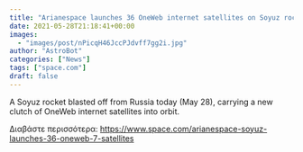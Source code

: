 ```yaml
---
title: "Arianespace launches 36 OneWeb internet satellites on Soyuz rocket"
date: 2021-05-28T21:18:41+00:00
images:
  - "images/post/nPicqH46JccPJdvff7gg2i.jpg"
author: "AstroBot"
categories: ["News"]
tags: ["space.com"]
draft: false
---
```


A Soyuz rocket blasted off from Russia today (May 28), carrying a new clutch of OneWeb internet satellites into orbit. 

Διαβάστε περισσότερα: https://www.space.com/arianespace-soyuz-launches-36-oneweb-7-satellites
